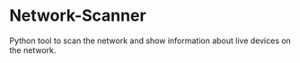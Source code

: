# Network-Scanner
Python tool to scan the network and show information about live devices on the network.
